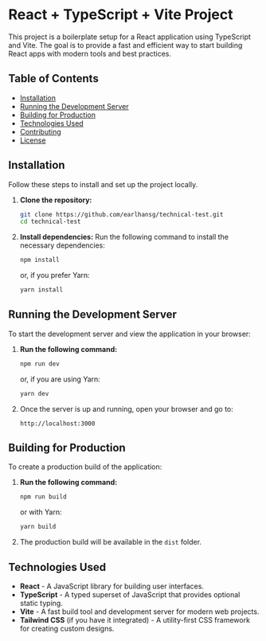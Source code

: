 # React + TypeScript + Vite Project

This project is a boilerplate setup for a React application using TypeScript and Vite. The goal is to provide a fast and efficient way to start building React apps with modern tools and best practices.

## Table of Contents

- [Installation](#installation)
- [Running the Development Server](#running-the-development-server)
- [Building for Production](#building-for-production)
- [Technologies Used](#technologies-used)
- [Contributing](#contributing)
- [License](#license)

## Installation

Follow these steps to install and set up the project locally.

1. **Clone the repository:**
   ```bash
   git clone https://github.com/earlhansg/technical-test.git
   cd technical-test
   ```

2. **Install dependencies:**
   Run the following command to install the necessary dependencies:
   ```bash
   npm install
   ```
   or, if you prefer Yarn:
   ```bash
   yarn install
   ```

## Running the Development Server

To start the development server and view the application in your browser:

1. **Run the following command:**
   ```bash
   npm run dev
   ```
   or, if you are using Yarn:
   ```bash
   yarn dev
   ```

2. Once the server is up and running, open your browser and go to:
   ```
   http://localhost:3000
   ```

## Building for Production

To create a production build of the application:

1. **Run the following command:**
   ```bash
   npm run build
   ```
   or with Yarn:
   ```bash
   yarn build
   ```

2. The production build will be available in the `dist` folder.

## Technologies Used

- **React** - A JavaScript library for building user interfaces.
- **TypeScript** - A typed superset of JavaScript that provides optional static typing.
- **Vite** - A fast build tool and development server for modern web projects.
- **Tailwind CSS** (if you have it integrated) - A utility-first CSS framework for creating custom designs.

